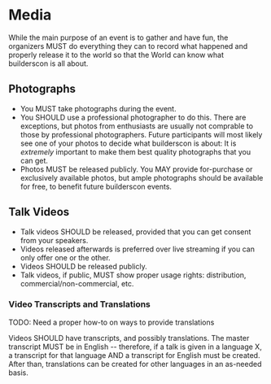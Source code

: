 # Media

While the main purpose of an event is to gather and have fun, the organizers MUST do everything they can to record what happened and properly release it to the world so that the World can know what builderscon is all about.

## Photographs

* You MUST take photographs during the event.
* You SHOULD use a professional photographer to do this. There are exceptions, but photos from enthusiasts are usually not comprable to those by professional photographers. Future participants will most likely see one of your photos to decide what builderscon is about: It is *extremely* important to make them best quality photographs that you can get.
* Photos MUST be released publicly. You MAY provide for-purchase or exclusively available photos, but ample photographs should be available for free, to benefit future builderscon events.

## Talk Videos

* Talk videos SHOULD be released, provided that you can get consent from your speakers.
* Videos released afterwards is preferred over live streaming if you can only offer one or the other.
* Videos SHOULD be released publicly.
* Talk videos, if public, MUST show proper usage rights: distribution, commercial/non-commercial, etc.

### Video Transcripts and Translations

TODO: Need a proper how-to on ways to provide translations

Videos SHOULD have transcripts, and possibly translations. The master transcript MUST be in English -- therefore, if a talk is given in a language X, a transcript for that language AND a transcript for English must be created. After than, translations can be created for other languages in an as-needed basis.
